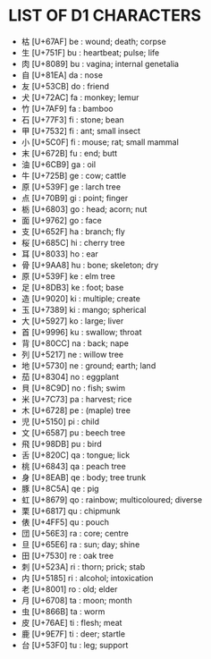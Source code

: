 # LIST OF D1 CHARACTERS

* 枯 [U+67AF] be : wound; death; corpse
* 生 [U+751F] bu : heartbeat; pulse; life
* 肉 [U+8089] bu : vagina; internal genetalia
* 自 [U+81EA] da : nose
* 友 [U+53CB] do : friend
* 犬 [U+72AC] fa : monkey; lemur
* 竹 [U+7AF9] fa : bamboo
* 石 [U+77F3] fi : stone; bean
* 甲 [U+7532] fi : ant; small insect
* 小 [U+5C0F] fi : mouse; rat; small mammal
* 末 [U+672B] fu : end; butt
* 油 [U+6CB9] ga : oil
* 牛 [U+725B] ge : cow; cattle
* 原 [U+539F] ge : larch tree
* 点 [U+70B9] gi : point; finger
* 栃 [U+6803] go : head; acorn; nut
* 面 [U+9762] go : face
* 支 [U+652F] ha : branch; fly
* 桜 [U+685C] hi : cherry tree
* 耳 [U+8033] ho : ear
* 骨 [U+9AA8] hu : bone; skeleton; dry
* 原 [U+539F] ke : elm tree
* 足 [U+8DB3] ke : foot; base
* 造 [U+9020] ki : multiple; create
* 玉 [U+7389] ki : mango; spherical
* 大 [U+5927] ko : large; liver
* 首 [U+9996] ku : swallow; throat
* 背 [U+80CC] na : back; nape
* 列 [U+5217] ne : willow tree
* 地 [U+5730] ne : ground; earth; land
* 茄 [U+8304] no : eggplant
* 貝 [U+8C9D] no : fish; swim
* 米 [U+7C73] pa : harvest; rice
* 木 [U+6728] pe : (maple) tree
* 児 [U+5150] pi : child
* 文 [U+6587] pu : beech tree
* 飛 [U+98DB] pu : bird
* 舌 [U+820C] qa : tongue; lick
* 桃 [U+6843] qa : peach tree
* 身 [U+8EAB] qe : body; tree trunk
* 豚 [U+8C5A] qe : pig
* 虹 [U+8679] qo : rainbow; multicoloured; diverse
* 栗 [U+6817] qu : chipmunk
* 俵 [U+4FF5] qu : pouch
* 団 [U+56E3] ra : core; centre
* 旦 [U+65E6] ra : sun; day; shine
* 田 [U+7530] re : oak tree
* 刺 [U+523A] ri : thorn; prick; stab
* 内 [U+5185] ri : alcohol; intoxication
* 老 [U+8001] ro : old; elder
* 月 [U+6708] ta : moon; month
* 虫 [U+866B] ta : worm
* 皮 [U+76AE] ti : flesh; meat
* 鹿 [U+9E7F] ti : deer; startle
* 台 [U+53F0] tu : leg; support
